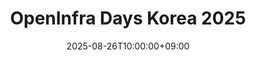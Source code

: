 ---
title: "OpenInfra Days Korea 2025"
date: 2025-08-26T10:00:00+09:00
end_date: 2025-08-26T18:00:00+09:00
draft: false
thumbnail: "images/photos/event/openinfradays.png"
image: "images/photos/event/openinfradays.png"
location: "양재 AT 센터"
registration_url: "https://2025.openinfradays.kr/"
---